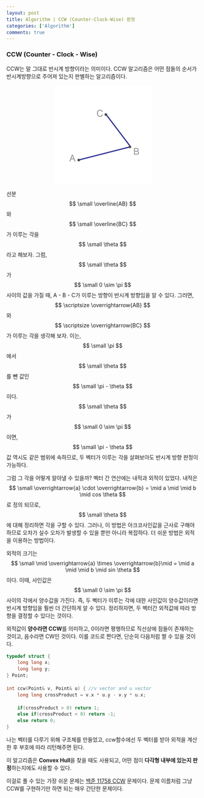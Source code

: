 ```yaml
---
layout: post
title: Algorithm | CCW (Counter-Clock-Wise) 판정
categories: ['Algorithm']
comments: true
---
```

<script type="text/javascript" 
src="https://cdn.mathjax.org/mathjax/latest/MathJax.js?config=TeX-AMS_HTML">
</script>
### CCW (Counter - Clock - Wise)

CCW는 말 그대로 반시계 방향이라는 의미이다. CCW 알고리즘은 어떤 점들의 순서가 반시계방향으로 주어져 있는지 판별하는 알고리즘이다.

<p align = "center"> <img src="\assets\img\CCW\ccw.png" alt="ccw" style="zoom: 50%;" /> </p>

선분 $$ \small \overline{AB} $$와 $$ \small \overline{BC} $$가 이루는 각을 $$ \small \theta $$라고 해보자. 그럼, $$ \small \theta $$가 $$ \small 0 \sim \pi $$ 사이의 값을 가질 때, A - B - C가 이루는 방향이 반시계 방향임을 알 수 있다. 그러면, $$ \scriptsize \overrightarrow{AB} $$와  $$ \scriptsize \overrightarrow{BC} $$가 이루는 각을 생각해 보자. 이는, $$ \small \pi $$에서 $$ \small \theta $$를 뺀 값인 $$ \small \pi - \theta $$ 이다. $$ \small \theta $$가 $$ \small 0 \sim \pi $$ 이면, $$ \small \pi - \theta $$값 역시도 같은 범위에 속하므로, 두 벡터가 이루는 각을 살펴보아도 반시계 방향 판정이 가능하다.

그럼 그 각을 어떻게 알아낼 수 있을까? 벡터 간 연산에는 내적과 외적이 있었다. 내적은 $$ \small \overrightarrow{a} \cdot \overrightarrow{b} = \mid a \mid \mid b \mid cos \theta $$로 정의 되므로, $$ \small \theta $$에 대해 정리하면 각을 구할 수 있다. 그러나, 이 방법은 아크코사인값을 근사로 구해야하므로 오차가 실수 오차가 발생할 수 있을 뿐만 아니라 복잡하다. 더 쉬운 방법은 외적을 이용하는 방법이다. 

외적의 크기는 $$ \small \mid \overrightarrow{a} \times \overrightarrow{b}\mid = \mid a \mid \mid b \mid sin \theta $$ 이다. 이때, 사인값은 $$ \small 0 \sim \pi $$ 사이의 각에서 양수값을 가진다. 즉, 두 벡터가 이루는 각에 대한 사인값이 양수값이라면 반시계 방향임을 훨씬 더 간단하게 알 수 있다. 정리하자면, 두 벡터간 외적값에 따라 방향을 결정할 수 있다는 것이다.

외적값이 **양수라면 CCW**를 의미하고, 0이라면 평행하므로 직선상에 점들이 존재하는 것이고, 음수라면 CW인 것이다. 이를 코드로 짠다면, 단순히 다음처럼 짤 수 있을 것이다.

```c++
typedef struct {
    long long x;
    long long y;
} Point;

int ccw(Point& v, Point& u) { //v vector and u vector
    long long crossProduct = v.x * u.y - v.y * u.x;
    
    if(crossProduct > 0) return 1;
    else if(crossProduct < 0) return -1;
    else return 0;
}
```

나는 벡터를 다루기 위해 구조체를 만들었고, ccw함수에선 두 벡터를 받아 외적을 계산한 후 부호에 따라 리턴해주면 된다.

이 알고리즘은 **Convex Hull**을 찾을 때도 사용되고, 어떤 점이 **다각형 내부에 있는지 판정**하는지에도 사용할 수 있다.

이걸로 풀 수 있는 가장 쉬운 문제는 [백준 11758 CCW](https://www.acmicpc.net/problem/11758) 문제이다. 문제 이름처럼 그냥 CCW를 구현하기만 하면 되는 매우 간단한 문제이다.
